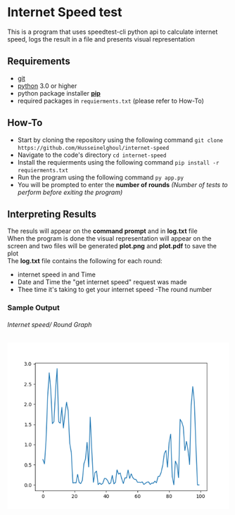 # Internet Speed test

This is a program that uses speedtest-cli python api to calculate internet speed, logs the result in a file and presents visual representation

## Requirements
- [git]
- [python] 3.0 or higher
- python package installer **[pip]** 
- required packages in `requierments.txt` (please refer to How-To)

## How-To

- Start by cloning the repository using the following command `git clone https://github.com/Husseinelghoul/internet-speed`
- Navigate to the code's directory  `cd internet-speed`
- Install the requierments using the following command `pip install -r requierments.txt`
- Run the program using the following command `py app.py`
- You will be prompted to enter the **number of rounds** *(Number of tests to perform before exiting the program)*

## Interpreting Results

The resuls will appear on the **command prompt** and in **log.txt** file <br />
When the program is done the visual representation will appear on the screen and two files will be generated **plot.png** and **plot.pdf** to save the plot <br />
The **log.txt** file contains the following for each round:
- internet speed in and Time
- Date and Time the "get internet speed" request was made 
- Thee time it's taking to get your internet speed
-The round number

### Sample Output
###### Internet speed/ Round Graph
![Sample Graph](https://github.com/Husseinelghoul/internet-speed/blob/master/plot-sample.png)

[python]: https://www.python.org/
[pip]: https://pypi.org/project/pip/
[git]: https://git-scm.com/downloads
